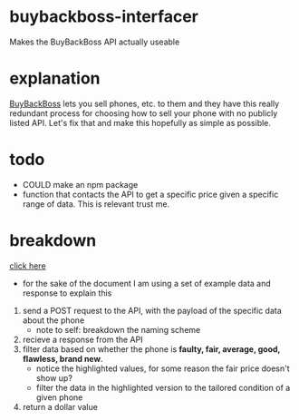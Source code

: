 # buybackboss-interfacer
Makes the BuyBackBoss API actually useable

# explanation
[BuyBackBoss](https://buybackboss.com/) lets you sell phones, etc. to them and they have this really redundant process for choosing how to sell your phone
with no publicly listed API. Let's fix that and make this hopefully as simple as possible.

# todo
- COULD make an npm package
- function that contacts the API to get a specific price given a specific range of data. This is relevant trust me.

# breakdown
[click here](https://docs.google.com/document/d/1JWG1Xoxt-MvKC1-F8d_P5PS7rEmonS5iTjEeu6E58Xw/edit?usp=sharing)
- for the sake of the document I am using a set of example data and response to explain this
1. send a POST request to the API, with the payload of the specific data about the phone
   - note to self: breakdown the naming scheme
2. recieve a response from the API
3. filter data based on whether the phone is **faulty, fair, average, good, flawless, brand new**.
   - notice the highlighted values, for some reason the fair price doesn't show up?
   - filter the data in the highlighted version to the tailored condition of a given phone
5. return a dollar value
